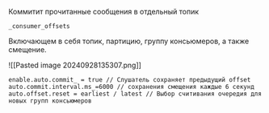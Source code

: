 Коммитит прочитанные сообщения в отдельный топик 

```Topic
_consumer_offsets
```

Включающем в себя топик, партицию, группу консьюмеров, а также смещение.

![[Pasted image 20240928135307.png]]

```properties
enable.auto.commit_ = true // Слушатель сохраняет предыдущий offset
auto.commit.interval.ms_=6000 // сохранения смещения каждые 6 секунд
auto.offset.reset = earliest / latest // Выбор считивания очередия для новых групп консьюмеров
```